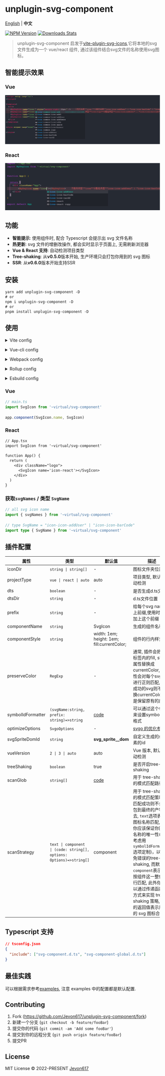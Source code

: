 # unplugin-svg-component

[English](./README.md) | **中文**

[![NPM Version][npm-image]][npm-url]
[![Downloads Stats][npm-downloads]][npm-url]

> unplugin-svg-component 启发于[vite-plugin-svg-icons](https://github.com/vbenjs/vite-plugin-svg-icons),它将本地的svg文件生成为一个 vue/react 组件, 通过该组件结合svg文件的名称使用svg图标。

## 智能提示效果

### Vue
![image](./images/intellisense.jpg)

### React
![image](./images/intellisense-react.jpg)


## 功能

* **智能提示**: 使用组件时, 配合 Typescript 会提示出 svg 文件名称
* **热更新**: svg 文件的增删改操作, 都会实时显示于页面上, 无需刷新浏览器
* **Vue & React 支持**: 自动检测项目类型
* **Tree-shaking**: 从**v0.5.0**版本开始, 生产环境只会打包你用到的 svg 图标
* **SSR**: 从**v0.6.0**版本开始支持SSR



## 安装 

```shell
yarn add unplugin-svg-component -D
# or
npm i unplugin-svg-component -D
# or
pnpm install unplugin-svg-component -D
```

## 使用

<details>
<summary>Vite config</summary><br>

```ts
// vite.config.ts
import UnpluginSvgComponent from 'unplugin-svg-component/vite'

export default defineConfig({
  plugins: [
    UnpluginSvgComponent({ /* options */ })
  ],
})
```
<br></details>


<details>
<summary>Vue-cli config</summary><br>

```js
// vue.config.js
const { defineConfig } = require('@vue/cli-service')
const UnpluginSvgComponent = require('unplugin-svg-component/webpack').default

module.exports = defineConfig({
  configureWebpack: {
    plugins: [
      UnpluginSvgComponent({ /* options */ })
    ]
  }
})
```
<br></details>

<details>
<summary>Webpack config</summary><br>

```js
// webpack.config.js
const UnpluginSvgComponent = require('unplugin-svg-component/webpack').default

module.exports = {
  /* ... */
  plugins: [
    UnpluginSvgComponent({ /* options */ }),
  ],
}
```
<br></details>

<details>
<summary>Rollup config</summary><br>

```js
// rollup.config.js
import UnpluginSvgComponent from 'unplugin-svg-component/rollup'

export default {
  plugins: [
    UnpluginSvgComponent({ /* options */ }),
  ],
}
```
<br></details>

<details>
<summary>Esbuild config</summary><br>

```js
// esbuild.config.js
import { build } from 'esbuild'
import UnpluginSvgComponent from 'unplugin-svg-component/esbuild'

build({
  /* ... */
  plugins: [
    UnpluginSvgComponent({
      /* options */
    }),
  ],
})
```
<br></details>

### Vue
```ts
// main.ts
import SvgIcon from '~virtual/svg-component'

app.component(SvgIcon.name, SvgIcon)
```

### React
```tsx
// App.tsx
import SvgIcon from '~virtual/svg-component'

function App() {
  return (
    <div className="logo">
      <SvgIcon name='icon-react'></SvgIcon>
    </div>
  )
}
```

### 获取`svgNames` / 类型 `SvgName`
```ts
// all svg icon name
import { svgNames } from '~virtual/svg-component'

// type SvgName = "icon-icon-addUser" | "icon-icon-barCode"
import type { SvgName } from '~virtual/svg-component'
```

## 插件配置

| 属性                   | 类型                        | 默认值                                          | 描述                                                |
| -----------           | ----------------------     | ---------------------                          | ------------                                        |
| iconDir               | `string \| string[]`     | -                                              | 图标文件夹位置                                         |
| projectType           | `vue \| react \| auto`     | auto                                           | 项目类型, 默认会自动检测                                |
| dts                   | `boolean`                  | -                                              | 是否生成d.ts文件                                       |
| dtsDir                | `string`                   | -                                              | d.ts文件位置                                           |
| prefix                | `string`                   | -                                              | 给每个svg name加上前缀,使用时记得加上这个前缀                                        |
| componentName         | `string`                   | SvgIcon                                        | 生成的组件名称                                          |
| componentStyle        | `string`                   | width: 1em; height: 1em; fill:currentColor;    | 组件的行内样式                                          |
| preserveColor         |`RegExp`                    | -                                              | 通常, 插件会把svg标签内的fill, stroke属性替换成currentColor, 此属性会对每个svg路径进行正则匹配, 匹配成功的svg则不会替换currentColor, 而是保留原有的颜色.   |
| symbolIdFormatter     | `(svgName:string, prefix: string)=>string` | [code](./src/core/utils.ts/#L33)               | 可以通过这个参数来设置symbolId的格式       |
| optimizeOptions       | `SvgoOptions` | -          |  [svgo 的优化参数](https://github.com/svg/svgo) |
| svgSpriteDomId        | `string`                   | __svg_sprite__dom__                            | 自定义生成的svg元素的id                                  |
| vueVersion            | `2 \| 3 \| auto`           | auto                                           | Vue 版本, 默认会自动检测                                  |
| treeShaking           | `boolean`                  | true                                           | 是否开启tree-shaking                                    |
| scanGlob            | `string[]`           | [code](./src/core/utils.ts/#L41)                       | 用于 tree-shaking 的模式匹配路径 |
| scanStrategy            | `text \| component  \| (code: string[], options: Options)=>string[]`           | component                       | 用于 tree-shaking 的模式匹配策略, 未匹配成功则不会打包到最终的产物中去, `text`选项表示按图标名称匹配, 所以你应该保证你图标名称的唯一性(可以考虑用`symbolIdFormatter`选项定制)，以此避免错误的tree-shaking, 而默认值`component`表示的是按组件这一整体进行匹配, 此外你也可以通过传递函数的方式来实现 tree-shaking 策略, 函数的返回值表示用到的 svg 图标合集。|

## Typescript 支持
```json
// tsconfig.json
{
  "include": ["svg-component.d.ts", "svg-component-global.d.ts"]
}
```

## 最佳实践

可以根据需求参考[examples](./examples), 注意 examples 中的配置都是默认配置.

## Contributing

1. Fork (<https://github.com/Jevon617/unplugin-svg-component/fork>)
2. 新建一个分支 (`git checkout -b feature/fooBar`)
3. 提交你的代码 (`git commit -am 'Add some fooBar'`)
4. 提交到你的远程分支 (`git push origin feature/fooBar`)
5. 提交PR

## License
MIT License © 2022-PRESENT [Jevon617](https://github.com/Jevon617)


<!-- Markdown link & img dfn's -->
[npm-image]: https://img.shields.io/npm/v/unplugin-svg-component.svg?style=flat-square
[npm-url]: https://npmjs.org/package/unplugin-svg-component
[npm-downloads]: https://img.shields.io/npm/dm/unplugin-svg-component.svg?style=flat-square
[travis-image]: https://img.shields.io/travis/dbader/node-datadog-metrics/master.svg?style=flat-square
[travis-url]: https://travis-ci.org/dbader/node-datadog-metrics
[wiki]: https://github.com/yourname/yourproject/wiki
